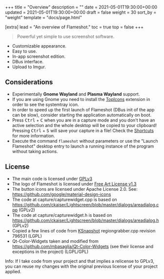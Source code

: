 +++
title = "Overview"
description = ""
date = 2021-05-01T19:30:00+00:00
updated = 2021-05-01T19:30:00+00:00
draft = false
weight = 30
sort_by = "weight"
template = "docs/page.html"

[extra]
lead = "An overview of Flameshot."
toc = true
top = false
+++


> Powerful yet simple to use screenshot software.

- Customizable appearance.
- Easy to use.
- In-app screenshot edition.
- DBus interface.
- Upload to Imgur.

## Considerations

- Experimentally **Gnome Wayland** and **Plasma Wayland** support.
- If you are using Gnome you need to install the [TopIcons](https://extensions.gnome.org/extension/1031/topicons/) extension in order to see the systemtray icon.
- In order to speed up the first launch of Flameshot (DBus init of the app can be slow), consider starting the application automatically on boot.
- Press <kbd>Ctrl</kbd> + <kbd>C</kbd> when you are in a capture mode and you don't have an active selection and the whole desktop will be copied to your clipboard! Pressing <kbd>Ctrl</kbd> + <kbd>S</kbd> will save your capture in a file! Check the [Shortcuts](/guide/key-bindings/#keyboard-shortcuts) for more information.
- Execute the command `flameshot` without parameters or use the "Launch Flameshot" desktop entry to launch a running instance of the program without taking actions.

## License

- The main code is licensed under [GPLv3](https://github.com/flameshot-org/flameshot/LICENSE)
- The logo of Flameshot is licensed under [Free Art License v1.3](https://github.com/flameshot-org/flameshot/img/flameshotLogoLicense.txt)
- The button icons are licensed under Apache License 2.0. See: https://github.com/google/material-design-icons
- The code at capture/capturewidget.cpp is based on https://github.com/ckaiser/Lightscreen/blob/master/dialogs/areadialog.cpp (GPLv2)
- The code at capture/capturewidget.h is based on https://github.com/ckaiser/Lightscreen/blob/master/dialogs/areadialog.h (GPLv2)
- Copied a few lines of code from [KSnapshot](https://github.com/KDE/ksnapshot) regiongrabber.cpp revision 796531 (LGPL)
- Qt-Color-Widgets taken and modified from https://github.com/mbasaglia/Qt-Color-Widgets (see their license and exceptions in the project) (LGPL/GPL)

Info: If I take code from your project and that implies a relicense to GPLv3, you can reuse my changes with the original previous license of your project applied.
